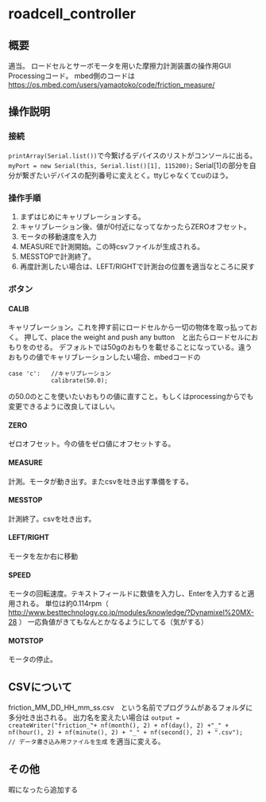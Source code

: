 # roadcell_controller
## 概要
適当。
ロードセルとサーボモータを用いた摩擦力計測装置の操作用GUI Processingコード。
mbed側のコードは https://os.mbed.com/users/yamaotoko/code/friction_measure/
## 操作説明
### 接続
`printArray(Serial.list())`で今繋げるデバイスのリストがコンソールに出る。
`myPort = new Serial(this, Serial.list()[1], 115200);`
Serial[1]の部分を自分が繋ぎたいデバイスの配列番号に変えとく。ttyじゃなくてcuのほう。
### 操作手順
1. まずはじめにキャリブレーションする。
1. キャリブレーション後、値が0付近になってなかったらZEROオフセット。
1. モータの移動速度を入力
1. MEASUREで計測開始。この時csvファイルが生成される。
1. MESSTOPで計測終了。
1. 再度計測したい場合は、LEFT/RIGHTで計測台の位置を適当なところに戻す

### ボタン
#### CALIB
キャリブレーション。これを押す前にロードセルから一切の物体を取っ払っておく。
押して、place the weight and push any button　と出たらロードセルにおもりをのせる。
デフォルトでは50gのおもりを載せることになっている。違うおもりの値でキャリブレーションしたい場合、mbedコードの
~~~
case 'c':   //キャリブレーション
            calibrate(50.0);
~~~
の50.0のとこを使いたいおもりの値に直すこと。もしくはprocessingからでも変更できるように改良してほしい。

#### ZERO
ゼロオフセット。今の値をゼロ値にオフセットする。

#### MEASURE
計測。モータが動き出す。またcsvを吐き出す準備をする。

#### MESSTOP
計測終了。csvを吐き出す。

#### LEFT/RIGHT
モータを左か右に移動

#### SPEED
モータの回転速度。テキストフィールドに数値を入力し、Enterを入力すると適用される。
単位は約0.114rpm（ http://www.besttechnology.co.jp/modules/knowledge/?Dynamixel%20MX-28 ）
一応負値がきてもなんとかなるようにしてる（気がする）

#### MOTSTOP
モータの停止。

## CSVについて
friction_MM_DD_HH_mm_ss.csv　という名前でプログラムがあるフォルダに多分吐き出される。
出力名を変えたい場合は
`output = createWriter("friction_"+ nf(month(), 2) + nf(day(), 2) +"_" + nf(hour(), 2) + nf(minute(), 2) + "_" + nf(second(), 2) + ".csv");   // データ書き込み用ファイルを生成`
を適当に変える。

## その他
暇になったら追加する